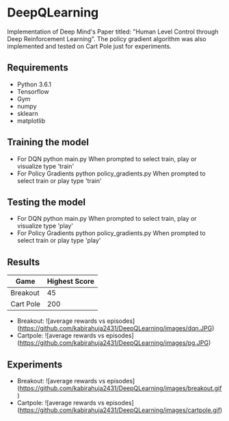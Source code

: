 # DeepQLearning
Implementation of Deep Mind's Paper titled: "Human Level Control through Deep Reinforcement Learning". The policy gradient algorithm was also implemented and tested on Cart Pole just for experiments.

## Requirements
- Python 3.6.1
- Tensorflow
- Gym
- numpy
- sklearn
- matplotlib

## Training the model
- For DQN python main.py
 When prompted to select train, play or visualize type 'train'
- For Policy Gradients python policy_gradients.py
 When prompted to select train or play type 'train'

## Testing the model
- For DQN python main.py
 When prompted to select train, play or visualize type 'play'
- For Policy Gradients python policy_gradients.py
 When prompted to select train or play type 'play'

## Results

| Game |Highest Score|
|------|-----|
|Breakout|45|
|Cart Pole|200|

- Breakout: ![average rewards vs episodes] (https://github.com/kabirahuja2431/DeepQLearning/images/dqn.JPG)
- Cartpole: ![average rewards vs episodes] (https://github.com/kabirahuja2431/DeepQLearning/images/pg.JPG)

## Experiments
- Breakout: ![average rewards vs episodes] (https://github.com/kabirahuja2431/DeepQLearning/images/breakout.gif)
- Cartpole: ![average rewards vs episodes] (https://github.com/kabirahuja2431/DeepQLearning/images/cartpole.gif)


